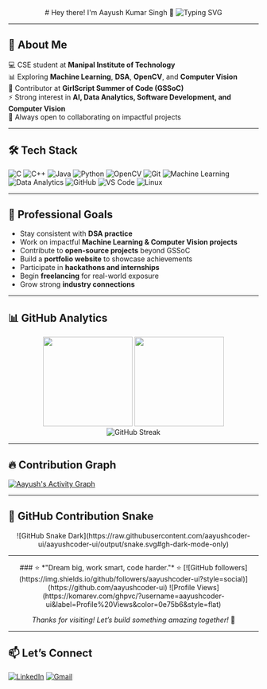 <div align="center"> 
# Hey there! I'm Aayush Kumar Singh 🚀 
<img src="https://readme-typing-svg.herokuapp.com?font=Fira+Code&pause=1000&color=36BCF7&center=true&vCenter=true&width=500&lines=Machine+Learning+Enthusiast;Open+Source+Contributor;Problem+Solver;Aspiring+Software+Engineer;Computer+Vision+Enthusiast" alt="Typing SVG" /> 
</div>

---

## 🧠 About Me
💻 CSE student at **Manipal Institute of Technology**  
📊 Exploring **Machine Learning**, **DSA**, **OpenCV**, and **Computer Vision**  
🌱 Contributor at **GirlScript Summer of Code (GSSoC)**  
⚡ Strong interest in **AI, Data Analytics, Software Development, and Computer Vision**  
🤝 Always open to collaborating on impactful projects  

---

## 🛠 Tech Stack
![C](https://img.shields.io/badge/C-A8B9CC?style=for-the-badge&logo=c&logoColor=white) 
![C++](https://img.shields.io/badge/C++-00599C?style=for-the-badge&logo=c%2B%2B&logoColor=white) 
![Java](https://img.shields.io/badge/Java-007396?style=for-the-badge&logo=java&logoColor=white) 
![Python](https://img.shields.io/badge/Python-3776AB?style=for-the-badge&logo=python&logoColor=white) 
![OpenCV](https://img.shields.io/badge/OpenCV-5C3EE8?style=for-the-badge&logo=opencv&logoColor=white)
![Git](https://img.shields.io/badge/Git-F05032?style=for-the-badge&logo=git&logoColor=white) 
![Machine Learning](https://img.shields.io/badge/Machine%20Learning-FF6F00?style=for-the-badge&logo=tensorflow&logoColor=white) 
![Data Analytics](https://img.shields.io/badge/Data%20Analytics-005571?style=for-the-badge&logo=powerbi&logoColor=white) 
![GitHub](https://img.shields.io/badge/GitHub-181717?style=for-the-badge&logo=github&logoColor=white) 
![VS Code](https://img.shields.io/badge/VS%20Code-007ACC?style=for-the-badge&logo=visualstudiocode&logoColor=white) 
![Linux](https://img.shields.io/badge/Linux-FCC624?style=for-the-badge&logo=linux&logoColor=black)  

---

## 🎯 Professional Goals
- Stay consistent with **DSA practice**  
- Work on impactful **Machine Learning & Computer Vision projects**  
- Contribute to **open-source projects** beyond GSSoC  
- Build a **portfolio website** to showcase achievements  
- Participate in **hackathons and internships**  
- Begin **freelancing** for real-world exposure  
- Grow strong **industry connections**  

---

## 📊 GitHub Analytics
<div align="center"> 
<img height="180em" src="https://github-readme-stats.vercel.app/api?username=aayushcoder-ui&show_icons=true&theme=tokyonight&include_all_commits=true&count_private=true"/> 
<img height="180em" src="https://github-readme-stats.vercel.app/api/top-langs/?username=aayushcoder-ui&layout=compact&langs_count=8&theme=tokyonight"/> 
</div>

<div align="center"> 
<img src="https://streak-stats.demolab.com/?user=aayushcoder-ui&theme=tokyonight" alt="GitHub Streak" /> 
</div>

---

## 🔥 Contribution Graph
<a href="https://github.com/ashutosh00710/github-readme-activity-graph"> 
<img alt="Aayush's Activity Graph" src="https://github-readme-activity-graph.vercel.app/graph?username=aayushcoder-ui&bg_color=0d1117&color=36BCF7&line=36BCF7&point=FFFFFF&area=true&hide_border=true"/> 
</a>

---

## 🐍 GitHub Contribution Snake
<div align="center"> 
![GitHub Snake Dark](https://raw.githubusercontent.com/aayushcoder-ui/aayushcoder-ui/output/snake.svg#gh-dark-mode-only) 
</div>

---

<div align="center"> 
### ⭐ *"Dream big, work smart, code harder."* ⭐  
[![GitHub followers](https://img.shields.io/github/followers/aayushcoder-ui?style=social)](https://github.com/aayushcoder-ui) 
![Profile Views](https://komarev.com/ghpvc/?username=aayushcoder-ui&label=Profile%20Views&color=0e75b6&style=flat)  

*Thanks for visiting! Let’s build something amazing together!* 🚀 
</div>

---

## 📫 Let’s Connect
[![LinkedIn](https://img.shields.io/badge/LinkedIn-blue?style=flat&logo=linkedin&logoColor=white)](https://www.linkedin.com/in/aayush-kr-singh) 
[![Gmail](https://img.shields.io/badge/Gmail-D14836?style=flat&logo=gmail&logoColor=white)](mailto:aayush35664@gmail.com)
